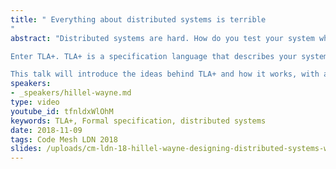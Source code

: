 ```yaml
---
title: " Everything about distributed systems is terrible
"
abstract: "Distributed systems are hard. How do you test your system when it's spread across three services and four languages? Unit testing and type systems only take us so far. At some point we need new tools. 

Enter TLA+. TLA+ is a specification language that describes your system and the properties you want. This makes it a fantastic complement to testing: not only can you check your code, you can check your design, too! TLA+ is especially effective for testing concurrency problems, like crashes, race conditions, and dropped messages. 

This talk will introduce the ideas behind TLA+ and how it works, with a focus on practical examples. We'll also show how it caught complex bugs in our systems, as well as how you can start applying it to your own work."
speakers:
- _speakers/hillel-wayne.md
type: video
youtube_id: tfnldxWlOhM
keywords: TLA+, Formal specification, distributed systems
date: 2018-11-09
tags: Code Mesh LDN 2018
slides: /uploads/cm-ldn-18-hillel-wayne-designing-distributed-systems-with-tla-compressed.pdf
---
```

